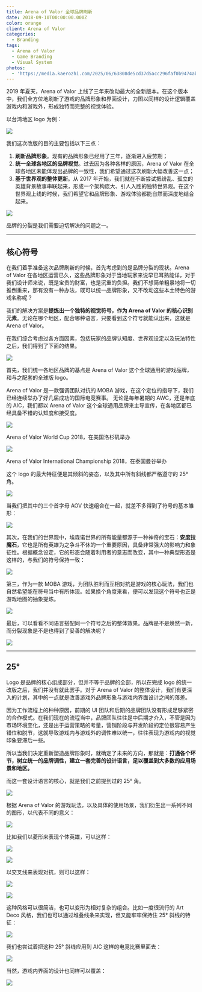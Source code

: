 ```yaml
---
title: Arena of Valor 全球品牌刷新
date: 2018-09-10T00:00:00.000Z
color: orange
client: Arena of Valor
categories:
  - Branding
tags:
  - Arena of Valor
  - Game Branding
  - Visual System
photos:
  - 'https://media.kaerozhi.com/2025/06/63808de5cd37d5acc296faf0b9474ab1.webp'
---
```


2019 年夏天，Arena of Valor 上线了三年来改动最大的全新版本。在这个版本中，我们全方位地刷新了游戏的品牌形象和界面设计，力图以同样的设计逻辑覆盖游戏内和游戏外，形成独特而完整的视觉体验。

<!-- more -->

以台湾地区 logo 为例：

![](https://media.kaerozhi.com/2025/06/856d13d8b156cf308477f876e6aad8f9.webp)

我们这次改版的目的主要包括以下三点：

1. **刷新品牌形象**。现有的品牌形象已经用了三年，逐渐进入疲劳期；
2. **统一全球各地区的品牌视觉**。过去因为各种各样的原因，Arena of Valor 在全球各地区未能体现出品牌的一致性，我们希望通过这次刷新大幅改善这一点；
3. **基于世界观的整体更新**。从 2017 年开始，我们就在不断尝试把纷乱、孤立的英雄背景故事串联起来，形成一个架构庞大、引人入胜的独特世界观。在这个世界观上线的时候，我们希望它和品牌形象、游戏体验都能自然而深度地结合起来。

![](https://media.kaerozhi.com/2025/06/13be285b42a52d593e98e8a060e48cd2.webp)

品牌的分裂是我们需要迫切解决的问题之一。

* * *

## 核心符号

在我们着手准备这次品牌刷新的时候，首先考虑到的是品牌分裂的现状。Arena of Valor 在各地区运营已久，这些品牌形象对于当地玩家来说早已耳熟能详，对于我们设计师来说，既是宝贵的财富，也是沉重的负担。我们不想简单粗暴地将一切推倒重来，那有没有一种办法，既可以统一品牌形象，又不改动这些本土特色的游戏名称呢？

我们的解决方案是**提炼出一个独特的视觉符号，作为 Arena of Valor 的核心识别元素**。无论在哪个地区，配合哪种语言，只要看到这个符号就能认出来，这就是 Arena of Valor。

在我们综合考虑过各方面因素，包括玩家的品牌认知度、世界观设定以及玩法特性之后，我们得到了下面的结果。

![](https://media.kaerozhi.com/2025/06/73331b0c540eede36b1117df6006b83b.webp)

首先，我们统一各地区品牌的基点是 Arena of Valor 这个全球通用的游戏品牌，和与之配套的全球版 logo。

Arena of Valor 是一款强调团队对抗的 MOBA 游戏，在这个定位的指导下，我们已经连续举办了好几届成功的国际电竞赛事。 无论是每年暑期的 AWC，还是年底的 AIC，我们都以 Arena of Valor 这个全球通用品牌来主导宣传，在各地区都已经具备不错的认知度和接受度。

![](https://media.kaerozhi.com/2025/06/aad6be4b615a891f2d260ec31d8ddf39.webp)

Arena of Valor World Cup 2018，在美国洛杉矶举办

![](https://media.kaerozhi.com/2025/06/4f7f6b08512fe61cc9935128b73471b8.webp)

Arena of Valor International Championship 2018，在泰国曼谷举办

这个 logo 的最大特征便是其倾斜的姿态，以及其中所有斜线都严格遵守的 25° 角。

![](https://media.kaerozhi.com/2025/06/6760fc604e8eddbc36d9575908efb1a5.webp)

当我们把其中的三个首字母 AOV 快速组合在一起，就差不多得到了符号的基本雏形：

![](https://media.kaerozhi.com/2025/06/4a7d06e696e8bdccedb511376287d340.webp)

其次，在我们的世界观中，埃森诺世界的所有能量都源于一种神奇的宝石：**安度拉魔石**，它也是所有英雄为之争斗不休的一个重要原因，具备非常强大的影响力和象征性。根据概念设定，它的形态会随着利用者的意志而改变，其中一种典型形态是这样的，与我们的符号保持一致：

![](https://media.kaerozhi.com/2025/06/7746ee30a2aba34eef99306dc5173384.webp)

第三，作为一款 MOBA 游戏，为团队胜利而互相对抗是游戏的核心玩法，我们也自然希望能在符号当中有所体现。如果换个角度来看，便可以发现这个符号也正是游戏地图的抽象提炼。

![](https://media.kaerozhi.com/2025/06/2223dafbb6f83ef93a472442a009f7a4.webp)

最后，可以看看不同语言搭配同一个符号之后的整体效果。品牌是不是焕然一新，而分裂现象是不是也得到了妥善的解决呢？

![](https://media.kaerozhi.com/2025/06/4ba1e6e47149b3127df9d82360c2eee9.webp)

* * *

## 25°

Logo 是品牌的核心组成部分，但并不等于品牌的全部，所以在完成 logo 的统一改版之后，我们并没有就此罢手。对于 Arena of Valor 的整体设计，我们有更深入的计划，其中的一点就是改善游戏外品牌形象与游戏内界面设计之间的落差。

因为工作流程上的种种原因，前期的 UI 团队和后期的品牌团队没有形成足够紧密的合作模式。在我们现在的流程当中，品牌团队往往是中后期才介入，不管是因为市场环境变化，还是出于运营策略的考量，营销阶段与开发阶段的定位很容易产生错位和脱节，这就导致游戏内与游戏外的调性难以统一，往往表现为游戏内的视觉印象要滞后一些。

所以当我们决定重新塑造品牌形象时，就确定了未来的方向，那就是：**打通各个环节，树立统一的品牌调性，建立一套完善的设计语言，足以覆盖到大多数的应用场景和地区。**

而这一套设计语言的核心，就是我们之前提到过的 25° 角。

![](https://media.kaerozhi.com/2025/06/7788afd02ab86849b5fc565770278366.webp)

根据 Arena of Valor 的游戏玩法，以及具体的使用场景，我们衍生出一系列不同的图形，以代表不同的意义：

![](https://media.kaerozhi.com/2025/06/230ee308e01031fac81433d9d652542b.webp)

比如我们以菱形来表现个体英雄，可以这样：

![](https://media.kaerozhi.com/2025/06/a1562f3840a8e225c4acb33e1dea08c7.webp)

![](https://media.kaerozhi.com/2025/06/5d65a0e42b500a07e55b5fde046f6d49.webp)

以交叉线来表现对抗，则可以这样：

![](https://media.kaerozhi.com/2025/06/5e5749abd06435480f3d4d51eee696e7.webp)

![](https://media.kaerozhi.com/2025/06/e78165e45523b6c48c758a8a458e3059.webp)

这种风格可以很简洁，也可以变形为相对复杂的组合。比如一度很流行的 Art Deco 风格，我们也可以通过堆叠线条来实现，但又能牢牢保持住 25° 斜线的特征：

![](https://media.kaerozhi.com/2025/06/9a084261e688974911907c66ae671ab1.webp)

我们也尝试着把这种 25° 斜线应用到 AIC 这样的电竞比赛里面去：

![](https://media.kaerozhi.com/2025/06/afb3ced7c112dfbb7c2ecbf1a618b71d.webp)

当然，游戏内界面的设计也同样可以覆盖：

![](https://media.kaerozhi.com/2025/06/c90cd4f26c5f53c40969d35e16ad6800.webp)
